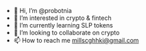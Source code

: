 - 👋 Hi, I’m @probotnia
- 👀 I’m interested in crypto & fintech
- 🌱 I’m currently learning SLP tokens
- 💞️ I’m looking to collaborate on crypto
- 📫 How to reach me millscghhki@gmail.com

<!---
probotnia/probotnia is a ✨ special ✨ repository because its `README.md` (this file) appears on your GitHub profile.
You can click the Preview link to take a look at your changes.
--->
